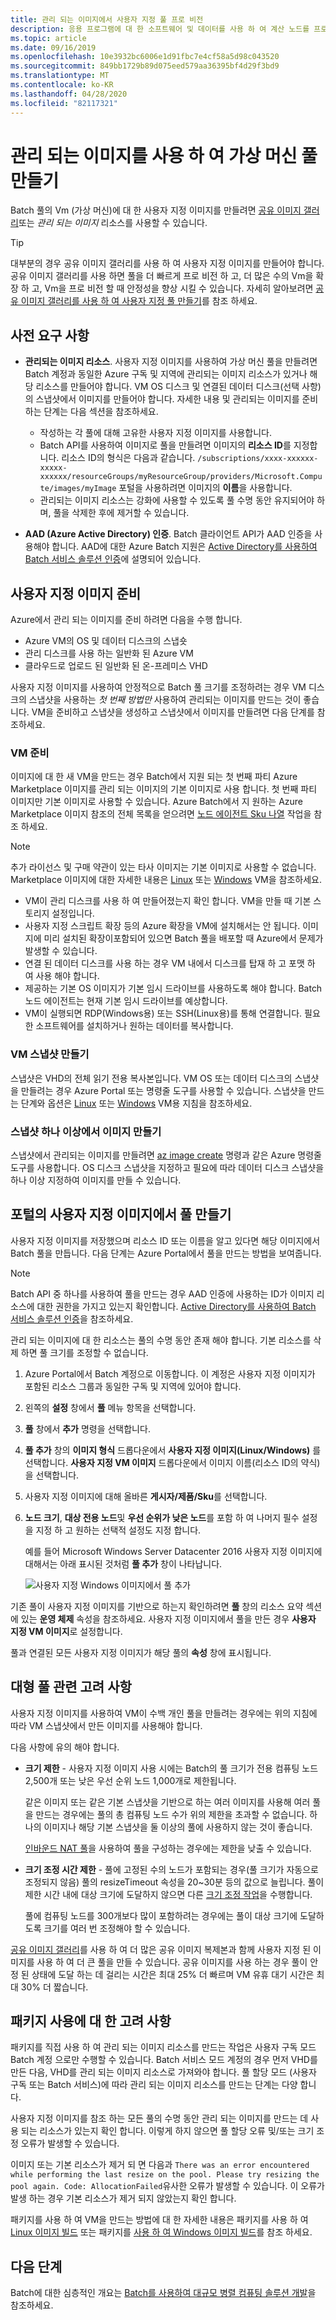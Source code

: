 ```yaml
---
title: 관리 되는 이미지에서 사용자 지정 풀 프로 비전
description: 응용 프로그램에 대 한 소프트웨어 및 데이터를 사용 하 여 계산 노드를 프로 비전 하기 위해 관리 되는 이미지 리소스에서 Batch 풀을 만듭니다.
ms.topic: article
ms.date: 09/16/2019
ms.openlocfilehash: 10e3932bc6006e1d91fbc7e4cf58a5d98c043520
ms.sourcegitcommit: 849bb1729b89d075eed579aa36395bf4d29f3bd9
ms.translationtype: MT
ms.contentlocale: ko-KR
ms.lasthandoff: 04/28/2020
ms.locfileid: "82117321"
---
```

# <a name="use-a-managed-image-to-create-a-pool-of-virtual-machines"></a>관리 되는 이미지를 사용 하 여 가상 머신 풀 만들기

Batch 풀의 Vm (가상 머신)에 대 한 사용자 지정 이미지를 만들려면 [공유 이미지 갤러리](batch-sig-images.md)또는 *관리 되는 이미지* 리소스를 사용할 수 있습니다.

> [!TIP]
> 대부분의 경우 공유 이미지 갤러리를 사용 하 여 사용자 지정 이미지를 만들어야 합니다. 공유 이미지 갤러리를 사용 하면 풀을 더 빠르게 프로 비전 하 고, 더 많은 수의 Vm을 확장 하 고, Vm을 프로 비전 할 때 안정성을 향상 시킬 수 있습니다. 자세히 알아보려면 [공유 이미지 갤러리를 사용 하 여 사용자 지정 풀 만들기](batch-sig-images.md)를 참조 하세요.

## <a name="prerequisites"></a>사전 요구 사항

- **관리되는 이미지 리소스**. 사용자 지정 이미지를 사용하여 가상 머신 풀을 만들려면 Batch 계정과 동일한 Azure 구독 및 지역에 관리되는 이미지 리소스가 있거나 해당 리소스를 만들어야 합니다. VM OS 디스크 및 연결된 데이터 디스크(선택 사항)의 스냅샷에서 이미지를 만들어야 합니다. 자세한 내용 및 관리되는 이미지를 준비하는 단계는 다음 섹션을 참조하세요.
  - 작성하는 각 풀에 대해 고유한 사용자 지정 이미지를 사용합니다.
  - Batch API를 사용하여 이미지로 풀을 만들려면 이미지의 **리소스 ID**를 지정합니다. 리소스 ID의 형식은 다음과 같습니다. `/subscriptions/xxxx-xxxxxx-xxxxx-xxxxxx/resourceGroups/myResourceGroup/providers/Microsoft.Compute/images/myImage` 포털을 사용하려면 이미지의 **이름**을 사용합니다.  
  - 관리되는 이미지 리소스는 강화에 사용할 수 있도록 풀 수명 동안 유지되어야 하며, 풀을 삭제한 후에 제거할 수 있습니다.

- **AAD (Azure Active Directory) 인증**. Batch 클라이언트 API가 AAD 인증을 사용해야 합니다. AAD에 대한 Azure Batch 지원은 [Active Directory를 사용하여 Batch 서비스 솔루션 인증](batch-aad-auth.md)에 설명되어 있습니다.

## <a name="prepare-a-custom-image"></a>사용자 지정 이미지 준비

Azure에서 관리 되는 이미지를 준비 하려면 다음을 수행 합니다.

- Azure VM의 OS 및 데이터 디스크의 스냅숏
- 관리 디스크를 사용 하는 일반화 된 Azure VM
- 클라우드로 업로드 된 일반화 된 온-프레미스 VHD

사용자 지정 이미지를 사용하여 안정적으로 Batch 풀 크기를 조정하려는 경우 VM 디스크의 스냅샷을 사용하는 *첫 번째 방법만* 사용하여 관리되는 이미지를 만드는 것이 좋습니다. VM을 준비하고 스냅샷을 생성하고 스냅샷에서 이미지를 만들려면 다음 단계를 참조하세요.

### <a name="prepare-a-vm"></a>VM 준비

이미지에 대 한 새 VM을 만드는 경우 Batch에서 지원 되는 첫 번째 파티 Azure Marketplace 이미지를 관리 되는 이미지의 기본 이미지로 사용 합니다. 첫 번째 파티 이미지만 기본 이미지로 사용할 수 있습니다. Azure Batch에서 지 원하는 Azure Marketplace 이미지 참조의 전체 목록을 얻으려면 [노드 에이전트 Sku 나열](/java/api/com.microsoft.azure.batch.protocol.accounts.listnodeagentskus) 작업을 참조 하세요.

> [!NOTE]
> 추가 라이선스 및 구매 약관이 있는 타사 이미지는 기본 이미지로 사용할 수 없습니다. Marketplace 이미지에 대한 자세한 내용은 [Linux](../virtual-machines/linux/cli-ps-findimage.md#deploy-an-image-with-marketplace-terms
) 또는 [Windows](../virtual-machines/windows/cli-ps-findimage.md#deploy-an-image-with-marketplace-terms
) VM을 참조하세요.

- VM이 관리 디스크를 사용 하 여 만들어졌는지 확인 합니다. VM을 만들 때 기본 스토리지 설정입니다.
- 사용자 지정 스크립트 확장 등의 Azure 확장을 VM에 설치해서는 안 됩니다. 이미지에 미리 설치된 확장이포함되어 있으면 Batch 풀을 배포할 때 Azure에서 문제가 발생할 수 있습니다.
- 연결 된 데이터 디스크를 사용 하는 경우 VM 내에서 디스크를 탑재 하 고 포맷 하 여 사용 해야 합니다.
- 제공하는 기본 OS 이미지가 기본 임시 드라이브를 사용하도록 해야 합니다. Batch 노드 에이전트는 현재 기본 임시 드라이브를 예상합니다.
- VM이 실행되면 RDP(Windows용) 또는 SSH(Linux용)를 통해 연결합니다. 필요한 소프트웨어를 설치하거나 원하는 데이터를 복사합니다.  

### <a name="create-a-vm-snapshot"></a>VM 스냅샷 만들기

스냅샷은 VHD의 전체 읽기 전용 복사본입니다. VM OS 또는 데이터 디스크의 스냅샷을 만들려는 경우 Azure Portal 또는 명령줄 도구를 사용할 수 있습니다. 스냅샷을 만드는 단계와 옵션은 [Linux](../virtual-machines/linux/snapshot-copy-managed-disk.md) 또는 [Windows](../virtual-machines/windows/snapshot-copy-managed-disk.md) VM용 지침을 참조하세요.

### <a name="create-an-image-from-one-or-more-snapshots"></a>스냅샷 하나 이상에서 이미지 만들기

스냅샷에서 관리되는 이미지를 만들려면 [az image create](/cli/azure/image) 명령과 같은 Azure 명령줄 도구를 사용합니다. OS 디스크 스냅샷을 지정하고 필요에 따라 데이터 디스크 스냅샷을 하나 이상 지정하여 이미지를 만들 수 있습니다.

## <a name="create-a-pool-from-a-custom-image-in-the-portal"></a>포털의 사용자 지정 이미지에서 풀 만들기

사용자 지정 이미지를 저장했으며 리소스 ID 또는 이름을 알고 있다면 해당 이미지에서 Batch 풀을 만듭니다. 다음 단계는 Azure Portal에서 풀을 만드는 방법을 보여줍니다.

> [!NOTE]
> Batch API 중 하나를 사용하여 풀을 만드는 경우 AAD 인증에 사용하는 ID가 이미지 리소스에 대한 권한을 가지고 있는지 확인합니다. [Active Directory를 사용하여 Batch 서비스 솔루션 인증](batch-aad-auth.md)을 참조하세요.
>
> 관리 되는 이미지에 대 한 리소스는 풀의 수명 동안 존재 해야 합니다. 기본 리소스를 삭제 하면 풀 크기를 조정할 수 없습니다.

1. Azure Portal에서 Batch 계정으로 이동합니다. 이 계정은 사용자 지정 이미지가 포함된 리소스 그룹과 동일한 구독 및 지역에 있어야 합니다.
2. 왼쪽의 **설정** 창에서 **풀** 메뉴 항목을 선택합니다.
3. **풀** 창에서 **추가** 명령을 선택합니다.
4. **풀 추가** 창의 **이미지 형식** 드롭다운에서 **사용자 지정 이미지(Linux/Windows)** 를 선택합니다. **사용자 지정 VM 이미지** 드롭다운에서 이미지 이름(리소스 ID의 약식)을 선택합니다.
5. 사용자 지정 이미지에 대해 올바른 **게시자/제품/Sku**를 선택합니다.
6. **노드 크기**, **대상 전용 노드**및 **우선 순위가 낮은 노드**를 포함 하 여 나머지 필수 설정을 지정 하 고 원하는 선택적 설정도 지정 합니다.

    예를 들어 Microsoft Windows Server Datacenter 2016 사용자 지정 이미지에 대해서는 아래 표시된 것처럼 **풀 추가** 창이 나타납니다.

    ![사용자 지정 Windows 이미지에서 풀 추가](media/batch-custom-images/add-pool-custom-image.png)
  
기존 풀이 사용자 지정 이미지를 기반으로 하는지 확인하려면 **풀** 창의 리소스 요약 섹션에 있는 **운영 체제** 속성을 참조하세요. 사용자 지정 이미지에서 풀을 만든 경우 **사용자 지정 VM 이미지**로 설정합니다.

풀과 연결된 모든 사용자 지정 이미지가 해당 풀의 **속성** 창에 표시됩니다.

## <a name="considerations-for-large-pools"></a>대형 풀 관련 고려 사항

사용자 지정 이미지를 사용하여 VM이 수백 개인 풀을 만들려는 경우에는 위의 지침에 따라 VM 스냅샷에서 만든 이미지를 사용해야 합니다.

다음 사항에 유의 해야 합니다.

- **크기 제한** - 사용자 지정 이미지 사용 시에는 Batch의 풀 크기가 전용 컴퓨팅 노드 2,500개 또는 낮은 우선 순위 노드 1,000개로 제한됩니다.

  같은 이미지 또는 같은 기본 스냅샷을 기반으로 하는 여러 이미지를 사용해 여러 풀을 만드는 경우에는 풀의 총 컴퓨팅 노드 수가 위의 제한을 초과할 수 없습니다. 하나의 이미지나 해당 기본 스냅샷을 둘 이상의 풀에 사용하지 않는 것이 좋습니다.

  [인바운드 NAT 풀](pool-endpoint-configuration.md)을 사용하여 풀을 구성하는 경우에는 제한을 낮출 수 있습니다.

- **크기 조정 시간 제한** - 풀에 고정된 수의 노드가 포함되는 경우(풀 크기가 자동으로 조정되지 않음) 풀의 resizeTimeout 속성을 20~30분 등의 값으로 늘립니다. 풀이 제한 시간 내에 대상 크기에 도달하지 않으면 다른 [크기 조정 작업](/rest/api/batchservice/pool/resize)을 수행합니다.

  풀에 컴퓨팅 노드를 300개보다 많이 포함하려는 경우에는 풀이 대상 크기에 도달하도록 크기를 여러 번 조정해야 할 수 있습니다.
  
[공유 이미지 갤러리](batch-sig-images.md)를 사용 하 여 더 많은 공유 이미지 복제본과 함께 사용자 지정 된 이미지를 사용 하 여 더 큰 풀을 만들 수 있습니다. 공유 이미지를 사용 하는 경우 풀이 안정 된 상태에 도달 하는 데 걸리는 시간은 최대 25% 더 빠르며 VM 유휴 대기 시간은 최대 30% 더 짧습니다.

## <a name="considerations-for-using-packer"></a>패키지 사용에 대 한 고려 사항

패키지를 직접 사용 하 여 관리 되는 이미지 리소스를 만드는 작업은 사용자 구독 모드 Batch 계정 으로만 수행할 수 있습니다. Batch 서비스 모드 계정의 경우 먼저 VHD를 만든 다음, VHD를 관리 되는 이미지 리소스로 가져와야 합니다. 풀 할당 모드 (사용자 구독 또는 Batch 서비스)에 따라 관리 되는 이미지 리소스를 만드는 단계는 다양 합니다.

사용자 지정 이미지를 참조 하는 모든 풀의 수명 동안 관리 되는 이미지를 만드는 데 사용 되는 리소스가 있는지 확인 합니다. 이렇게 하지 않으면 풀 할당 오류 및/또는 크기 조정 오류가 발생할 수 있습니다.

이미지 또는 기본 리소스가 제거 되 면 다음과 `There was an error encountered while performing the last resize on the pool. Please try resizing the pool again. Code: AllocationFailed`유사한 오류가 발생할 수 있습니다. 이 오류가 발생 하는 경우 기본 리소스가 제거 되지 않았는지 확인 합니다.

패키지를 사용 하 여 VM을 만드는 방법에 대 한 자세한 내용은 패키지를 사용 하 여 [Linux 이미지 빌드](../virtual-machines/linux/build-image-with-packer.md) 또는 패키지를 [사용 하 여 Windows 이미지 빌드](../virtual-machines/windows/build-image-with-packer.md)를 참조 하세요.

## <a name="next-steps"></a>다음 단계

Batch에 대한 심층적인 개요는 [Batch를 사용하여 대규모 병렬 컴퓨팅 솔루션 개발](batch-api-basics.md)을 참조하세요.
